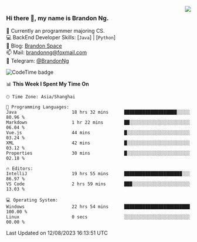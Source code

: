 <img  align="right" src="https://github-readme-stats-brandon0824.vercel.app/api/top-langs/?username=brandon0824&layout=compact">

### Hi there 👋, my name is Brandon Ng.

🌱 Currently an programmer majoring CS.  
💻 BackEnd Developer Skills: [`Java`] | [`Python`]  
📝 Blog: [Brandon Space](https://brandonng.tech)  
📫 Mail: brandonng@foxmail.com  
📰 Telegram: [@BrandonNg](https://t.me/BrandonNg24)  

![CodeTime badge](https://img.shields.io/endpoint?style=flat-square&url=https%3A%2F%2Fapi.codetime.dev%2Fshield%3Fid%3D128%26project%3D%26in%3D604800000)

<!--START_SECTION:waka-->
📊 **This Week I Spent My Time On** 

```text
🕑︎ Time Zone: Asia/Shanghai

💬 Programming Languages: 
Java                     18 hrs 32 mins      ████████████████████░░░░░   80.96 % 
Markdown                 1 hr 22 mins        ██░░░░░░░░░░░░░░░░░░░░░░░   06.04 % 
Vue.js                   44 mins             █░░░░░░░░░░░░░░░░░░░░░░░░   03.24 % 
XML                      42 mins             █░░░░░░░░░░░░░░░░░░░░░░░░   03.12 % 
Properties               30 mins             █░░░░░░░░░░░░░░░░░░░░░░░░   02.18 % 

🔥 Editors: 
IntelliJ                 19 hrs 55 mins      ██████████████████████░░░   86.97 % 
VS Code                  2 hrs 59 mins       ███░░░░░░░░░░░░░░░░░░░░░░   13.03 % 

💻 Operating System: 
Windows                  22 hrs 54 mins      █████████████████████████   100.00 % 
Linux                    0 secs              ░░░░░░░░░░░░░░░░░░░░░░░░░   00.00 % 
```


 Last Updated on 12/08/2023 16:13:51 UTC
<!--END_SECTION:waka-->
